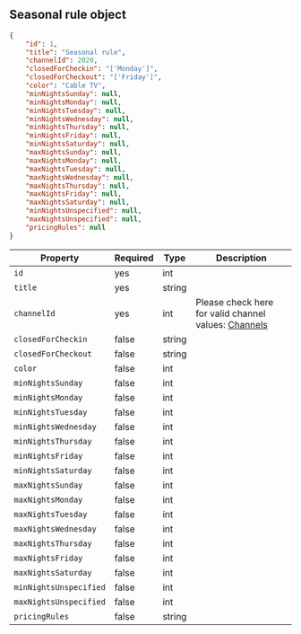 ## Seasonal rule object

```json
{
    "id": 1,
    "title": "Seasonal rule",
    "channelId": 2020,
    "closedForCheckin": "['Monday']",
    "closedForCheckout": "['Friday']",
    "color": "Cable TV",
    "minNightsSunday": null,
    "minNightsMonday": null,
    "minNightsTuesday": null,
    "minNightsWednesday": null,
    "minNightsThursday": null,
    "minNightsFriday": null,
    "minNightsSaturday": null,
	"maxNightsSunday": null,
    "maxNightsMonday": null,
    "maxNightsTuesday": null,
    "maxNightsWednesday": null,
    "maxNightsThursday": null,
    "maxNightsFriday": null,
    "maxNightsSaturday": null,
    "minNightsUnspecified": null,
    "maxNightsUnspecified": null,
    "pricingRules": null
}
```

Property | Required | Type | Description
-------- | -------- | ---- | ----------- 
`id` | yes | int | 
`title` | yes | string | 
`channelId` | yes | int | Please check here for valid channel values: [Channels](#reservation-channels) 
`closedForCheckin` | false | string | 
`closedForCheckout` | false | string | 
`color` | false | int | 
`minNightsSunday` | false | int | 
`minNightsMonday` | false | int | 
`minNightsTuesday` | false | int | 
`minNightsWednesday` | false | int | 
`minNightsThursday` | false | int | 
`minNightsFriday` | false | int | 
`minNightsSaturday` | false | int | 
`maxNightsSunday` | false | int | 
`maxNightsMonday` | false | int | 
`maxNightsTuesday` | false | int | 
`maxNightsWednesday` | false | int | 
`maxNightsThursday` | false | int | 
`maxNightsFriday` | false | int | 
`maxNightsSaturday` | false | int | 
`minNightsUnspecified` | false | int | 
`maxNightsUnspecified` | false | int | 
`pricingRules` | false | string | 